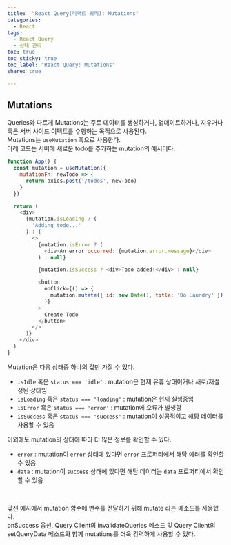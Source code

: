 ```yaml
---
title:  "React Query(리액트 쿼리): Mutations"
categories: 
  - React
tags:
  - React Query
  - 상태 관리
toc: true
toc_sticky: true
toc_label: "React Query: Mutations"
share: true

---
```

## Mutations
Queries와 다르게 Mutations는 주로 데이터를 생성하거나, 업데이트하거나, 지우거나 혹은 서버 사이드 이펙트를 수행하는 목적으로 사용된다. <br>
Mutations는 `useMutation` 훅으로 사용한다. <br>
아래 코드는 서버에 새로운 todo를 추가하는 mutation의 예시이다.

```javascript
function App() {
  const mutation = useMutation({
    mutationFn: newTodo => {
      return axios.post('/todos', newTodo)
    }
  })

  return (
    <div>
      {mutation.isLoading ? (
        'Adding todo...'
      ) : (
        <>
          {mutation.isError ? (
            <div>An error occurred: {mutation.error.message}</div>
          ) : null}

          {mutation.isSuccess ? <div>Todo added!</div> : null}

          <button
            onClick={() => {
              mutation.mutate({ id: new Date(), title: 'Do Laundry' })
            }}
          >
            Create Todo
          </button>
        </>
      )}
    </div>
  )
}
```

Mutation은 다음 상태중 하나의 값만 가질 수 있다. <br>
- `isIdle` 혹은 `status === 'idle'` : mutation은 현재 유휴 상태이거나 새로/재설정된 상태임
- `isLoading` 혹은 `status === 'loading'` : mutation은 현재 실행중임
- `isError` 혹은 `status === 'error'` : mutation에 오류가 발생함
- `isSuccess` 혹은 `status === 'success'` : mutation이 성공적이고 해당 데이터를 사용할 수 있음

이외에도 mutation의 상태에 따라 더 많은 정보를 확인할 수 있다.
- `error` : mutation이 `error` 상태에 있다면 `error` 프로퍼티에서 해당 에러를 확인할 수 있음
- `data` : mutation이 `success` 상태에 있다면 해당 데이터는 `data` 프로퍼티에서 확인할 수 있음

<br>

앞선 예시에서 mutation 함수에 변수를 전달하기 위해 mutate 라는 메소드를 사용했다. <br>
onSuccess 옵션, Query Client의 invalidateQueries 메소드 및 Query Client의 setQueryData 메소드와 함께 mutations를 더욱 강력하게 사용할 수 있다. <br>
